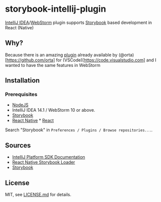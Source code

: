 # storybook-intellij-plugin

[IntelliJ IDEA](https://www.jetbrains.com/idea/)/[WebStorm](https://www.jetbrains.com/webstorm/) plugin supports [Storybook](https://storybook.js.org) based development in React (Native)

## Why?

Because there is an amazing [plugin](https://github.com/orta/react-native-storybook-loader) already available by (@orta)[https://github.com/orta] for (VSCode)[https://code.visualstudio.com] and I wanted to have the same features in WebStorm

## Installation

### Prerequisites ###
* [NodeJS](http://nodejs.org/)
* IntelliJ IDEA 14.1 / WebStorm 10 or above.
* [Storybook](https://storybook.js.org)
* [React Native](https://facebook.github.io/react-native/)
* [React](https://facebook.github.io/react/)
 
Search "Storybook" in `Preferences / Plugins / Browse repositories...`.

## Sources

- [IntelliJ Platform SDK Documentation](http://www.jetbrains.org/intellij/sdk/docs/welcome.html)
- [React Native Storybook Loader](https://github.com/orta/react-native-storybook-loader)
- [Storybook](https://storybook.js.org)

## License

MIT, see [LICENSE.md](/LICENSE.md) for details.

